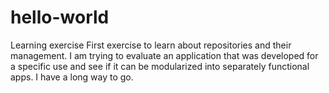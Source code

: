 # hello-world
Learning exercise
First exercise to learn about repositories and their management.
I am trying to evaluate an application that was developed for a specific use and see if it can be modularized into separately functional apps.
I have a long way to go.
